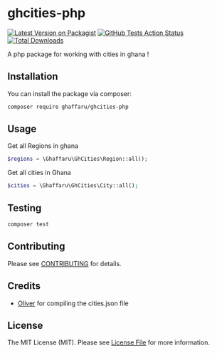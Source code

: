 # ghcities-php

[![Latest Version on Packagist](https://img.shields.io/packagist/v/ghaffaru/ghcities-php.svg?style=flat-square)](https://packagist.org/packages/ghaffaru/ghcities-php)
[![GitHub Tests Action Status](https://img.shields.io/github/workflow/status/ghaffaru/ghcities-php/run-tests?label=tests)](https://github.com/ghaffaru/ghcities-php/actions?query=workflow%3Arun-tests+branch%3Amaster)
[![Total Downloads](https://img.shields.io/packagist/dt/ghaffaru/ghcities-php.svg?style=flat-square)](https://packagist.org/packages/ghaffaru/ghcities-php)

A php package for working with cities in ghana !

## Installation

You can install the package via composer:

```bash
composer require ghaffaru/ghcities-php
```

## Usage

Get all Regions in ghana
``` php
$regions = \Ghaffaru\GhCities\Region::all();
```

Get all cities in Ghana
``` php
$cities = \Ghaffaru\GhCities\City::all();
```
## Testing

``` bash
composer test
```

## Contributing

Please see [CONTRIBUTING](.github/CONTRIBUTING.md) for details.

## Credits

- [Oliver](https://github.com/codingoliver/ghana-cities) for compiling the cities.json file

## License

The MIT License (MIT). Please see [License File](LICENSE.md) for more information.

